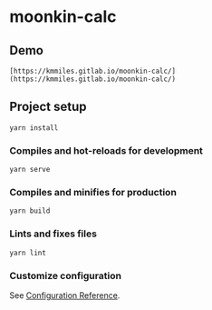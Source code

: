 # moonkin-calc

## Demo
```
[https://kmmiles.gitlab.io/moonkin-calc/](https://kmmiles.gitlab.io/moonkin-calc/)
```

## Project setup
```
yarn install
```

### Compiles and hot-reloads for development
```
yarn serve
```

### Compiles and minifies for production
```
yarn build
```

### Lints and fixes files
```
yarn lint
```

### Customize configuration
See [Configuration Reference](https://cli.vuejs.org/config/).
